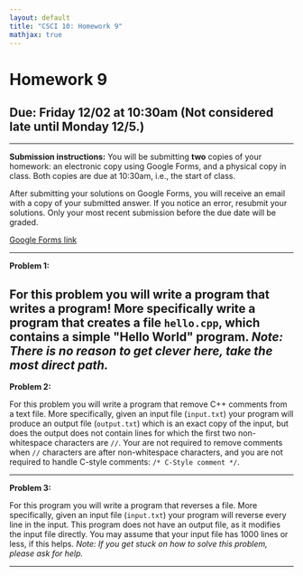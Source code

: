 ```yaml
---
layout: default
title: "CSCI 10: Homework 9"
mathjax: true
---
```


# Homework 9

## Due: Friday 12/02 at 10:30am (Not considered late until Monday 12/5.)

---

__Submission instructions:__ You will be submitting __two__ copies of your
homework: an electronic copy using Google Forms, and a physical copy in class.
Both copies are due at 10:30am, i.e., the start of class.

After submitting your solutions on Google Forms, you will receive an email with
a copy of your submitted answer. If you notice an error, resubmit your solutions.
Only your most recent submission before the due date will be graded.

[Google Forms link]()

---

__Problem 1:__

For this problem you will write a program that writes a program! More specifically
write a program that creates a file `hello.cpp`, which contains a simple "Hello World"
program. _Note: There is no reason to get clever here, take the most direct path._
---

__Problem 2:__

For this problem you will write a program that remove C++ comments from a text
file. More specifically, given an input file (`input.txt`) your program will
produce an output file (`output.txt`) which is an exact copy of the input, but
does the output does not contain lines for which the first two non-whitespace
characters are `//`. Your are not required to remove comments when `//` characters
are after non-whitespace characters, and you are not required to handle C-style
comments: `/* C-Style comment */`.

---

__Problem 3:__

For this program you will write a program that reverses a file. More specifically,
given an input file (`input.txt`) your program will reverse every line in the
input. This program does not have an output file, as it modifies the input file
directly. You may assume that your input file has 1000 lines or less, if this
helps. _Note: If you get stuck on how to solve this problem, please ask for help._

---
